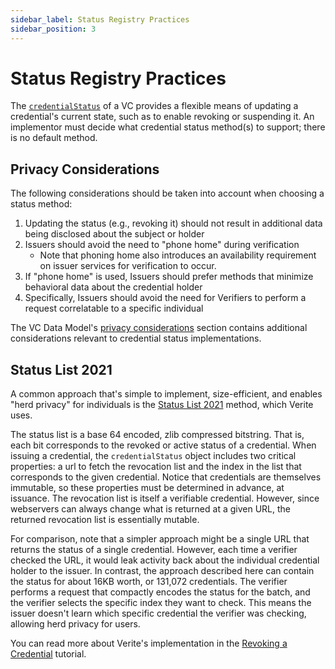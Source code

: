 ```yaml
---
sidebar_label: Status Registry Practices
sidebar_position: 3
---
```


# Status Registry Practices

The [`credentialStatus`](https://www.w3.org/TR/vc-data-model/#status) of a VC provides a flexible means of updating a credential's current state, such as to enable revoking or suspending it. An implementor must decide what credential status method(s) to support; there is no default method.

## Privacy Considerations

The following considerations should be taken into account when choosing a status method:

1. Updating the status (e.g., revoking it) should not result in additional data being disclosed about the subject or holder
2. Issuers should avoid the need to "phone home" during verification
   - Note that phoning home also introduces an availability requirement on issuer services for verification to occur.
3. If "phone home" is used, Issuers should prefer methods that minimize behavioral data about the credential holder
4. Specifically, Issuers should avoid the need for Verifiers to perform a request correlatable to a specific individual

The VC Data Model's [privacy considerations](https://www.w3.org/TR/vc-data-model/#privacy-considerations) section contains additional considerations relevant to credential status implementations.

## Status List 2021

A common approach that's simple to implement, size-efficient, and enables "herd privacy" for individuals is the [Status List 2021](https://w3c-ccg.github.io/vc-status-list-2021/) method, which Verite uses.

The status list is a base 64 encoded, zlib compressed bitstring. That is, each bit corresponds to the revoked or active status of a credential. When issuing a credential, the `credentialStatus` object includes two critical properties: a url to fetch the revocation list and the index in the list that corresponds to the given credential. Notice that credentials are themselves immutable, so these properties must be determined in advance, at issuance. The revocation list is itself a verifiable credential. However, since webservers can always change what is returned at a given URL, the returned revocation list is essentially mutable.

For comparison, note that a simpler approach might be a single URL that returns the status of a single credential. However, each time a verifier checked the URL, it would leak activity back about the individual credential holder to the issuer. In contrast, the approach described here can contain the status for about 16KB worth, or 131,072 credentials. The verifier performs a request that compactly encodes the status for the batch, and the verifier selects the specific index they want to check. This means the issuer doesn't learn which specific credential the verifier was checking, allowing herd privacy for users.

You can read more about Verite's implementation in the [Revoking a Credential](/docs/tutorials/revoke-a-credential) tutorial.
